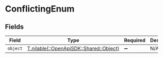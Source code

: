 # ConflictingEnum


## Fields

| Field                                                                    | Type                                                                     | Required                                                                 | Description                                                              |
| ------------------------------------------------------------------------ | ------------------------------------------------------------------------ | ------------------------------------------------------------------------ | ------------------------------------------------------------------------ |
| `object`                                                                 | [T.nilable(::OpenApiSDK::Shared::Object)](../../models/shared/object.md) | :heavy_minus_sign:                                                       | N/A                                                                      |